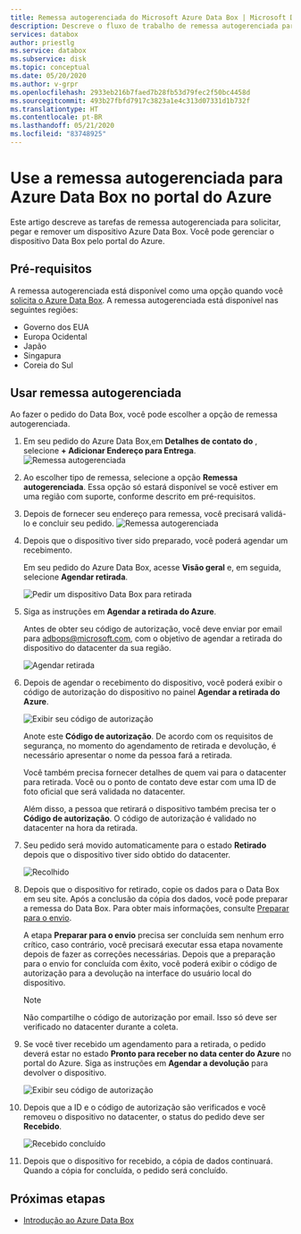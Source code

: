 ```yaml
---
title: Remessa autogerenciada do Microsoft Azure Data Box | Microsoft Docs em dados
description: Descreve o fluxo de trabalho de remessa autogerenciada para dispositivos Azure Data Box
services: databox
author: priestlg
ms.service: databox
ms.subservice: disk
ms.topic: conceptual
ms.date: 05/20/2020
ms.author: v-grpr
ms.openlocfilehash: 2933eb216b7faed7b28fb53d79fec2f50bc4458d
ms.sourcegitcommit: 493b27fbfd7917c3823a1e4c313d07331d1b732f
ms.translationtype: HT
ms.contentlocale: pt-BR
ms.lasthandoff: 05/21/2020
ms.locfileid: "83748925"
---
```

# <a name="use-self-managed-shipping-for-azure-data-box-in-the-azure-portal"></a>Use a remessa autogerenciada para Azure Data Box no portal do Azure

Este artigo descreve as tarefas de remessa autogerenciada para solicitar, pegar e remover um dispositivo Azure Data Box. Você pode gerenciar o dispositivo Data Box pelo portal do Azure.

## <a name="prerequisites"></a>Pré-requisitos

A remessa autogerenciada está disponível como uma opção quando você [solicita o Azure Data Box](data-box-deploy-ordered.md). A remessa autogerenciada está disponível nas seguintes regiões:

* Governo dos EUA
* Europa Ocidental
* Japão
* Singapura
* Coreia do Sul

## <a name="use-self-managed-shipping"></a>Usar remessa autogerenciada

Ao fazer o pedido do Data Box, você pode escolher a opção de remessa autogerenciada.

1. Em seu pedido do Azure Data Box,em **Detalhes de contato do** , selecione **+ Adicionar Endereço para Entrega**.
   ![Remessa autogerenciada](media\data-box-portal-customer-managed-shipping\choose-self-managed-shipping-1.png)

2. Ao escolher tipo de remessa, selecione a opção **Remessa autogerenciada**. Essa opção só estará disponível se você estiver em uma região com suporte, conforme descrito em pré-requisitos.

3. Depois de fornecer seu endereço para remessa, você precisará validá-lo e concluir seu pedido.
   ![Remessa autogerenciada](media\data-box-portal-customer-managed-shipping\choose-self-managed-shipping-2.png)

4. Depois que o dispositivo tiver sido preparado, você poderá agendar um recebimento.

   Em seu pedido do Azure Data Box, acesse **Visão geral** e, em seguida, selecione **Agendar retirada**.

   ![Pedir um dispositivo Data Box para retirada](media\data-box-portal-customer-managed-shipping\data-box-portal-schedule-pickup-01.png)

5. Siga as instruções em **Agendar a retirada do Azure**.

   Antes de obter seu código de autorização, você deve enviar por email para [adbops@microsoft.com](mailto:adbops@microsoft.com), com o objetivo de agendar a retirada do dispositivo do datacenter da sua região.

   ![Agendar retirada](media\data-box-portal-customer-managed-shipping\data-box-portal-schedule-pickup-email-01.png)

6. Depois de agendar o recebimento do dispositivo, você poderá exibir o código de autorização do dispositivo no painel **Agendar a retirada do Azure**.

   ![Exibir seu código de autorização](media\data-box-portal-customer-managed-shipping\data-box-portal-auth-01b.png)

   Anote este **Código de autorização**. De acordo com os requisitos de segurança, no momento do agendamento de retirada e devolução, é necessário apresentar o nome da pessoa fará a retirada.

   Você também precisa fornecer detalhes de quem vai para o datacenter para retirada. Você ou o ponto de contato deve estar com uma ID de foto oficial que será validada no datacenter.

   Além disso, a pessoa que retirará o dispositivo também precisa ter o **Código de autorização**. O código de autorização é validado no datacenter na hora da retirada.

7. Seu pedido será movido automaticamente para o estado **Retirado** depois que o dispositivo tiver sido obtido do datacenter.

    ![Recolhido](media\data-box-portal-customer-managed-shipping\data-box-portal-picked-up-boxed-01.png)

8. Depois que o dispositivo for retirado, copie os dados para o Data Box em seu site. Após a conclusão da cópia dos dados, você pode preparar a remessa do Data Box. Para obter mais informações, consulte [Preparar para o envio](data-box-deploy-picked-up.md#prepare-to-ship).

   A etapa **Preparar para o envio** precisa ser concluída sem nenhum erro crítico, caso contrário, você precisará executar essa etapa novamente depois de fazer as correções necessárias. Depois que a preparação para o envio for concluída com êxito, você poderá exibir o código de autorização para a devolução na interface do usuário local do dispositivo.

   > [!NOTE]
   > Não compartilhe o código de autorização por email. Isso só deve ser verificado no datacenter durante a coleta.

9. Se você tiver recebido um agendamento para a retirada, o pedido deverá estar no estado **Pronto para receber no data center do Azure** no portal do Azure. Siga as instruções em **Agendar a devolução** para devolver o dispositivo.

   ![Exibir seu código de autorização](media\data-box-portal-customer-managed-shipping\data-box-portal-received-complete-02b.png)

10. Depois que a ID e o código de autorização são verificados e você removeu o dispositivo no datacenter, o status do pedido deve ser **Recebido**.

    ![Recebido concluído](media\data-box-portal-customer-managed-shipping\data-box-portal-received-complete-01.png)

11. Depois que o dispositivo for recebido, a cópia de dados continuará. Quando a cópia for concluída, o pedido será concluído.

## <a name="next-steps"></a>Próximas etapas

* [Introdução ao Azure Data Box](data-box-quickstart-portal.md)
